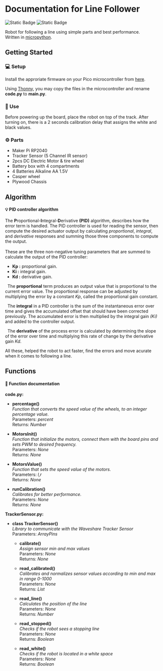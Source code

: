 # Documentation for Line Follower
![Static Badge](https://img.shields.io/badge/MicroPython-%232b2728?style=flat-square&logo=micropython)
![Static Badge](https://img.shields.io/badge/Raspberry%20Pi%20Pico-%23a22846?style=flat-square&logo=raspberrypi)

Robot for following a line using simple parts and best performance.<br>
Written in [micropython](https://docs.micropython.org/en/latest/).

## Getting Started
### 💻 Setup
Install the approriate firmware on your Pico microcontroller from [here](https://micropython.org/download/).

Using [Thonny](https://thonny.org/), you may copy the files in the microcontroller and rename **code.py** to **main.py**.

### 📍 Use
Before powering up the board, place the robot on top of the track. After turning on, there is a 2 seconds calibration delay that assigns the white and black values.

### ⚙️ Parts
* Maker Pi RP2040
* Tracker Sensor (5 Channel IR sensor)
* 2pcs DC Electric Motor & tire wheel
* Battery box with 4 compartments
* 4 Batteries Alkaline AA 1.5V
* Casper wheel
* Plywood Chassis

## Algorithm
#### 💡 PID controller algorithm

The **P**roportional-**I**ntegral-**D**erivative **(PID)** algorithm, describes how the error term is handled.
The PID controller is used for reading the sensor, then compute the desired actuator output by calculating *proportional*, *integral*, and *derivative* responses and summing those three components to compute the output.<br><br>
These are the three non-negative tuning parameters that are summed to calculate the output of the PID controller:
   - **Kp :** proportional gain.
   - **Ki :** integral gain.
   - **Kd :** derivative gain.

&nbsp; The **proportional** term produces an output value that is proportional to the current error value. The proportional response can be adjusted by multiplying the error by a constant *Kp*, called the proportional gain constant.<br>
  
&nbsp;  The **integral** in a PID controller is the sum of the instantaneous error over time and gives the accumulated offset that should have been corrected previously. The accumulated error is then multiplied by the integral gain *(Ki)* and added to the controller output.<br>

&nbsp; The **derivative** of the process error is calculated by determining the slope of the error over time and multiplying this rate of change by the derivative gain *Kd*.<br>

All these, helped the robot to act faster, find the errors and move acurate when it comes to following a line.
## Functions
#### 📝 Function documentation
**code.py:**
- **percentage()**<br>
*Function that converts the speed value of the wheels, to an integer percentage value.*<br>
 Parameters: *percent* <br>
 Returns: *Number*

- **MotorsInit()**<br>
*Function that initialize the motors, connect them with the board pins and sets PWM to desired frequency.*<br>
 Parameters: *None*<br>
 Returns: *None*

- **MotorsValue()**<br>
*Function that sets the speed value of the motors.*<br>
 Parameters: *l,r*<br>
 Returns: *None*

- **runCalibration()**<br>
*Calibrates for better performance.*<br>
 Parameters: *None*<br>
 Returns: *None*

**TrackerSensor.py:**

- **class TrackerSensor()**<br>
*Library to communicate with the Waveshare Tracker Sensor*<br>
 Parameters: *ArrayPins*<br>
 
    - **calibrate()**<br>
       *Assign sensor min and max values*<br>
       Parameters: *None*<br>
       Returns: *None*

     - **read_calibrated()**<br>
       *Calibrates and normalizes sensor values according to min and max in range 0-1000*<br>
       Parameters: *None*<br>
       Returns: *List*

     - **read_line()**<br>
       *Calculates the position of the line*<br>
       Parameters: *None*<br>
       Returns: *Number*

     - **read_stopped()**<br>
       *Checks if the robot sees a stopping line*<br>
       Parameters: *None*<br>
       Returns: *Boolean*

     - **read_white()**<br>
       *Checks if the robot is located in a white space*<br>
       Parameters: *None*<br>
       Returns: *Boolean*
